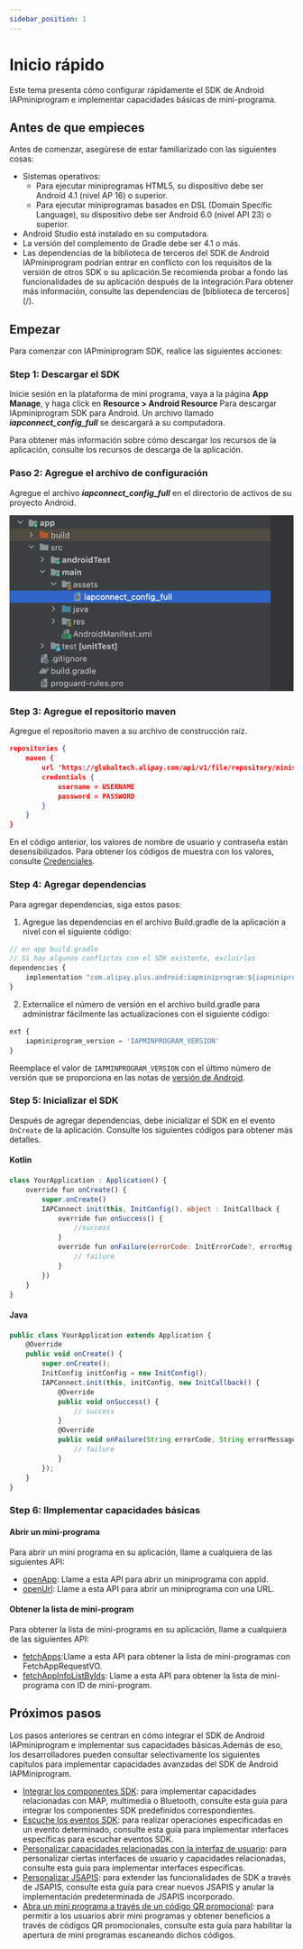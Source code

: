 ```yaml
---
sidebar_position: 1
---
```


# Inicio rápido

Este tema presenta cómo configurar rápidamente el SDK de Android IAPminiprogram e implementar capacidades básicas de mini-programa.

## Antes de que empieces
Antes de comenzar, asegúrese de estar familiarizado con las siguientes cosas:

<ul>
    <li>
        Sistemas operativos:
        <ul>
            <li>
                Para ejecutar miniprogramas HTML5, su dispositivo debe ser Android 4.1 (nivel AP 16) o superior.
            </li>
            <li>
                Para ejecutar miniprogramas basados en DSL (Domain Specific Language), su dispositivo debe ser Android 6.0 (nivel API 23) o superior.
            </li>
        </ul>
    </li>
    <li>
        Android Studio está instalado en su computadora.
    </li>
    <li>
        La versión del complemento de Gradle debe ser 4.1 o más.
    </li>
    <li>
        Las dependencias de la biblioteca de terceros del SDK de Android IAPminiprogram podrían entrar en conflicto con los requisitos de la versión de otros SDK o su aplicación.Se recomienda probar a fondo las funcionalidades de su aplicación después de la integración.Para obtener más información, consulte las dependencias de [biblioteca de terceros](/).
    </li>
</ul>

## Empezar
Para comenzar con IAPminiprogram SDK, realice las siguientes acciones:

### Step 1: Descargar el SDK
Inicie sesión en la plataforma de mini programa, vaya a la página  **App Manage**, y haga click en **Resource > Android Resource** Para descargar IApminiprogram SDK para Android. Un archivo llamado ***iapconnect_config_full*** se descargará a su computadora.

Para obtener más información sobre cómo descargar los recursos de la aplicación, consulte los recursos de descarga de la aplicación.

### Paso 2: Agregue el archivo de configuración
Agregue el archivo ***iapconnect_config_full*** en el directorio de activos de su proyecto Android.

![iapconnect_config_ful](../../img/androidQuik1.png)

### Step 3: Agregue el repositorio maven
Agregue el repositorio maven a su archivo de construcción raíz.

```json
repositories {
    maven {
        url 'https://globaltech.alipay.com/api/v1/file/repository/minisdk/'
        credentials {
            username = USERNAME
            password = PASSWORD
        }
    }
}
```

En el código anterior, los valores de nombre de usuario y contraseña están desensibilizados. Para obtener los códigos de muestra con los valores, consulte [Credenciales](/).


### Step 4: Agregar dependencias
Para agregar dependencias, siga estos pasos:

1. Agregue las dependencias en el archivo Build.gradle de la aplicación a nivel con el siguiente código:

```js
// en app build.gradle
// Si hay algunos conflictos con el SDK existente, excluirlos
dependencies {
    implementation "com.alipay.plus.android:iapminiprogram:${iapminiprogram_version}"
}
```

2. Externalice el número de versión en el archivo build.gradle para administrar fácilmente las actualizaciones con el siguiente código:

```js
ext {
    iapminiprogram_version = 'IAPMINPROGRAM_VERSION'
}
```

Reemplace el valor de ```IAPMINPROGRAM_VERSION``` con el último número de versión que se proporciona en las notas de [versión de Android](/).


### Step 5: Inicializar el SDK
Después de agregar dependencias, debe inicializar el SDK en el evento ```OnCreate``` de la aplicación. Consulte los siguientes códigos para obtener más detalles.

#### Kotlin
```js
class YourApplication : Application() {
    override fun onCreate() {
        super.onCreate()
        IAPConnect.init(this, InitConfig(), object : InitCallback {
            override fun onSuccess() {
                //success
            }
            override fun onFailure(errorCode: InitErrorCode?, errorMsg: String?) {
                // failure
            }
        })
    }
}

```
#### Java

```js
public class YourApplication extends Application {
    @Override
    public void onCreate() {
        super.onCreate();
        InitConfig initConfig = new InitConfig();
        IAPConnect.init(this, initConfig, new InitCallback() {
            @Override
            public void onSuccess() {
                // success
            }
            @Override
            public void onFailure(String errorCode, String errorMessage) {
                // failure
            }
        });  
    }
}
```

### Step 6: IImplementar capacidades básicas
#### Abrir un mini-programa
Para abrir un mini programa en su aplicación, llame a cualquiera de las siguientes API:

* [openApp](/): Llame a esta API para abrir un miniprograma con appId.
* [openUrl](/): Llame a esta API para abrir un miniprograma con una URL.

#### Obtener la lista de mini-program
Para obtener la lista de mini-programs en su aplicación, llame a cualquiera de las siguientes API:

* [fetchApps](/):Llame a esta API para obtener la lista de mini-programas con FetchAppRequestVO.
* [fetchAppInfoListByIds](/): Llame a esta API para obtener la lista de mini-programa con ID de mini-program.


## Próximos pasos

Los pasos anteriores se centran en cómo integrar el SDK de Android IAPminiprogram e implementar sus capacidades básicas.Además de eso, los desarrolladores pueden consultar selectivamente los siguientes capítulos para implementar capacidades avanzadas del SDK de Android IAPMiniprogram.


* [Integrar los componentes SDK](/): para implementar capacidades relacionadas con MAP, multimedia o Bluetooth, consulte esta guía para integrar los componentes SDK predefinidos correspondientes.
* [Escuche los eventos SDK](/): para realizar operaciones especificadas en un evento determinado, consulte esta guía para implementar interfaces específicas para escuchar eventos SDK.
* [Personalizar capacidades relacionadas con la interfaz de usuario](/): para personalizar ciertas interfaces de usuario y capacidades relacionadas, consulte esta guía para implementar interfaces específicas.
* [Personalizar JSAPIS](/): para extender las funcionalidades de SDK a través de JSAPIS, consulte esta guía para crear nuevos JSAPIS y anular la implementación predeterminada de JSAPIS incorporado.
* [Abra un mini programa a través de un código QR promocional](/): para permitir a los usuarios abrir mini programas y obtener beneficios a través de códigos QR promocionales, consulte esta guía para habilitar la apertura de mini programas escaneando dichos códigos.